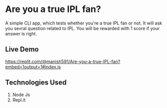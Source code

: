 # Are you a true IPL fan?
A simple CLI app, which tests whether you're a true IPL fan or not. It will ask you sevral question related to IPL. You will be rewarded with 1 score if your answer is right.

## Live Demo
https://replit.com/@manish591/Are-you-a-true-IPL-fan?embed=1output=1#index.js

## Technologies Used
1. Node Js
2. Repl.it
